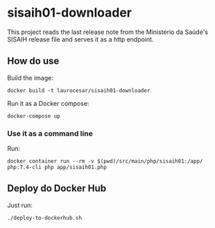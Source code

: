 # sisaih01-downloader

This project reads the last release note from the Ministério da Saúde's SISAIH release file
and serves it as a http endpoint.

## How do use

Build the image:

```
docker build -t laurocesar/sisaih01-downloader
```

Run it as a Docker compose:

```
docker-compose up
```

### Use it as a command line

Run:

```
docker container run --rm -v $(pwd)/src/main/php/sisaih01:/app/ php:7.4-cli php app/sisaih01.php
```

## Deploy do Docker Hub

Just run:

```
./deploy-to-dockerhub.sh
```
